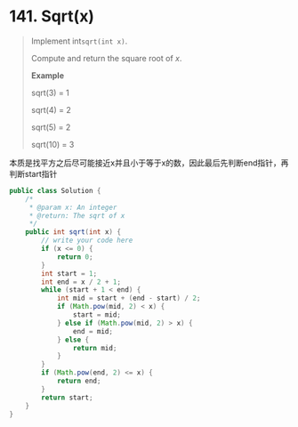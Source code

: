 # 141. Sqrt\(x\)

> Implement int`sqrt(int x)`.
>
> Compute and return the square root of _x_.
>
> **Example**
>
> sqrt\(3\) = 1
>
> sqrt\(4\) = 2
>
> sqrt\(5\) = 2
>
> sqrt\(10\) = 3

本质是找平方之后尽可能接近x并且小于等于x的数，因此最后先判断end指针，再判断start指针

```java
public class Solution {
    /*
     * @param x: An integer
     * @return: The sqrt of x
     */
    public int sqrt(int x) {
        // write your code here
        if (x <= 0) {
            return 0;
        } 
        int start = 1;
        int end = x / 2 + 1;
        while (start + 1 < end) {
            int mid = start + (end - start) / 2;
            if (Math.pow(mid, 2) < x) {
                start = mid;
            } else if (Math.pow(mid, 2) > x) {
                end = mid;
            } else {
                return mid;
            }
        }
        if (Math.pow(end, 2) <= x) {
            return end;
        }
        return start;
    }
}
```



